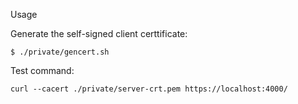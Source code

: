 Usage

Generate the self-signed client certtificate:

```
$ ./private/gencert.sh
```

Test command:

```
curl --cacert ./private/server-crt.pem https://localhost:4000/
```
